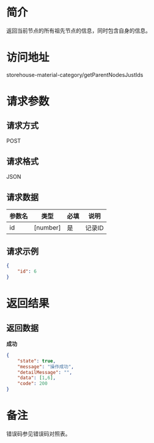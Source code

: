 # 简介
返回当前节点的所有祖先节点的信息，同时包含自身的信息。

# 访问地址
storehouse-material-category/getParentNodesJustIds

# 请求参数

## 请求方式
POST

## 请求格式
JSON

## 请求数据
|参数名|类型|必填|说明|
|-|-|-|-|
|id|[number]|是|记录ID|

## 请求示例
```json
{
	"id": 6
}
```

# 返回结果
## 返回数据
**成功**
```json
{
    "state": true,
    "message": "操作成功",
    "detailMessage": "",
    "data": [1,6],
    "code": 200
}
```

# 备注
错误码参见错误码对照表。